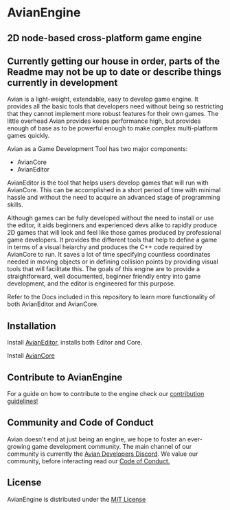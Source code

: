 # AvianEngine
## 2D node-based cross-platform game engine

## Currently getting our house in order, parts of the Readme may not be up to date or describe things currently in development

Avian is a light-weight, extendable, easy to develop game engine.
It provides all the basic tools that developers need without being so restricting that they cannot implement more robust features for their own games. 
The little overhead Avian provides keeps performance high, but provides enough of base as to be powerful enough to make complex multi-platform games quickly.

Avian as a Game Development Tool has two major components:
* AvianCore 
* AvianEditor

AvianEditor is the tool that helps users develop games that will run with AvianCore. 
This can be accomplished in a short period of time with minimal hassle and without the need to acquire an advanced stage of programming skills.

Although games can be fully developed without the need to install or use the editor, it aids beginners and experienced devs alike to rapidly produce 2D games that will look and feel like those games produced by professional game developers.
It provides the different tools that help to define a game in terms of a visual heiarchy and produces the C++ code required by AvianCore to run. 
It saves a lot of time specifying countless coordinates needed in moving objects or in defining collision points by providing visual tools that will facilitate this. 
The goals of this engine are to provide a straightforward, well documented, beginner friendly entry into game development, and the editor is engineered for this purpose.

Refer to the Docs included in this repository to learn more functionality of both AvianEditor and AvianCore. 

## Installation

Install [AvianEditor,](https://www.duckduckgo.com) installs both Editor and Core.

Install [AvianCore](https://www.duckduckgo.com)

## Contribute to AvianEngine

For a guide on how to contribute to the engine check our [contribution guidelines!](Contributing.md "AvianEngine Contribution Guidelines")

## Community and Code of Conduct

Avian doesn't end at just being an engine, we hope to foster an ever-growing game development community.
The main channel of our community is currently the [Avian Developers Discord](https://discord.gg/QYHgdaZZH5).
We value our community, before interacting read our [Code of Conduct.](Code%20of%20Conduct.md "AvianEngine Code of Conduct")

## License

AvianEngine is distributed under the [MIT License](LICENSE.txt)

